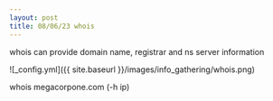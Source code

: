 ```yaml
---
layout: post
title: 08/06/23 whois
---
```


whois can provide domain name, registrar and ns server information

![_config.yml]({{ site.baseurl }}/images/info_gathering/whois.png)

whois megacorpone.com (-h ip)